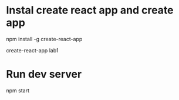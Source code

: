# Instal create react app and create app
npm install -g create-react-app

create-react-app lab1

# Run dev server
npm start
